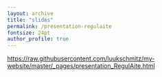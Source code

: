 ```yaml
---
layout: archive
title: "slides"
permalink: /presentation-regulaite
fontsize: 24pt
author_profile: true
---
```


https://raw.githubusercontent.com/luukschmitz/my-website/master/_pages/presentation_RegulAite.html

